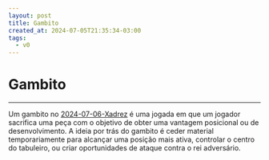 ```yaml
---
layout: post
title: Gambito
created_at: 2024-07-05T21:35:34-03:00
tags:
  - v0
---
```

# Gambito
----

Um gambito no [2024-07-06-Xadrez](2024-07-06-Xadrez.md) é uma jogada em que um jogador sacrifica uma peça com o objetivo de obter uma vantagem posicional ou de desenvolvimento. A ideia por trás do gambito é ceder material temporariamente para alcançar uma posição mais ativa, controlar o centro do tabuleiro, ou criar oportunidades de ataque contra o rei adversário.